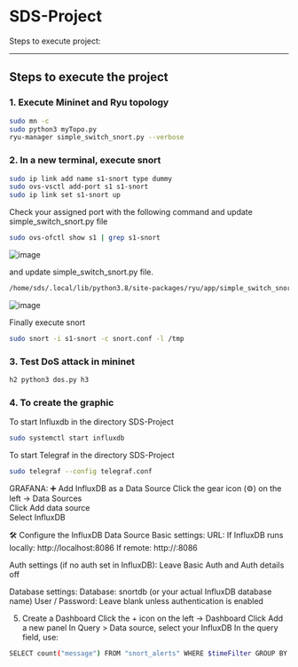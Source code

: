 # SDS-Project


Steps to execute project:

---

## Steps to execute the project

### 1. Execute Mininet and Ryu topology

```bash
sudo mn -c
sudo python3 myTopo.py
ryu-manager simple_switch_snort.py --verbose
```
### 2. In a new terminal, execute snort
```bash
sudo ip link add name s1-snort type dummy
sudo ovs-vsctl add-port s1 s1-snort
sudo ip link set s1-snort up
```
Check your assigned port with the following command and update simple_switch_snort.py file
```bash
sudo ovs-ofctl show s1 | grep s1-snort
```
![image](https://github.com/user-attachments/assets/06a30d57-d5a4-4c33-97e8-ade492fa4e78)

and update simple_switch_snort.py file.
```bash
/home/sds/.local/lib/python3.8/site-packages/ryu/app/simple_switch_snort.py
```
![image](https://github.com/user-attachments/assets/6193f11b-503d-4acd-8a14-5f4899ff81ec)

Finally execute snort
```bash
sudo snort -i s1-snort -c snort.conf -l /tmp
```
### 3. Test DoS attack in mininet
```bash
h2 python3 dos.py h3
```
### 4. To create the graphic
To start Influxdb in the directory SDS-Project
```bash
sudo systemctl start influxdb
```
To start Telegraf in the directory SDS-Project
```bash
sudo telegraf --config telegraf.conf
```

GRAFANA:
➕ Add InfluxDB as a Data Source
  Click the gear icon (⚙️) on the left → Data Sources  
  Click Add data source  
  Select InfluxDB

🛠 Configure the InfluxDB Data Source
Basic settings:
URL:
  If InfluxDB runs locally: http://localhost:8086
  If remote: http://<server-ip>:8086

Auth settings (if no auth set in InfluxDB):
  Leave Basic Auth and Auth details off

Database settings:
  Database: snortdb (or your actual InfluxDB database name)
  User / Password: Leave blank unless authentication is enabled


5. Create a Dashboard
  Click the + icon on the left → Dashboard
  Click Add a new panel
  In Query > Data source, select your InfluxDB
  In the query field, use:
```bash
SELECT count("message") FROM "snort_alerts" WHERE $timeFilter GROUP BY time($__interval)
```
